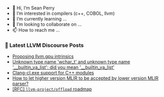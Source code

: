 - 👋 Hi, I’m Sean Perry
- 👀 I’m interested in compilers (c++, COBOL, llvm)
- 🌱 I’m currently learning ...
- 💞️ I’m looking to collaborate on ...
- 📫 How to reach me ...

<!---
s66perry/s66perry is a ✨ special ✨ repository because its `README.md` (this file) appears on your GitHub profile.
You can click the Preview link to take a look at your changes.
--->
### 📕 Latest LLVM Discourse Posts

<!-- DISCOURSE-LLVM:START -->
- [Proposing llvm.gpu intrinsics](https://discourse.llvm.org/t/proposing-llvm-gpu-intrinsics/75374#post_13)
- [Unknown type name &#39;wchar_t&#39; and unknown type name &#39;__builtin_va_list&#39;; did you mean &#39;__builtin_va_list&#39;](https://discourse.llvm.org/t/unknown-type-name-wchar-t-and-unknown-type-name-builtin-va-list-did-you-mean-builtin-va-list/76140#post_1)
- [Clang-cl.exe support for C++ modules](https://discourse.llvm.org/t/clang-cl-exe-support-for-c-modules/72257?page=2#post_25)
- [How to let higher version MLIR to be accepted by lower version MLIR parser?](https://discourse.llvm.org/t/how-to-let-higher-version-mlir-to-be-accepted-by-lower-version-mlir-parser/76117#post_4)
- [[RFC] `llvm-project/offload` roadmap](https://discourse.llvm.org/t/rfc-llvm-project-offload-roadmap/75611?page=2#post_21)
<!-- DISCOURSE-LLVM:END -->
